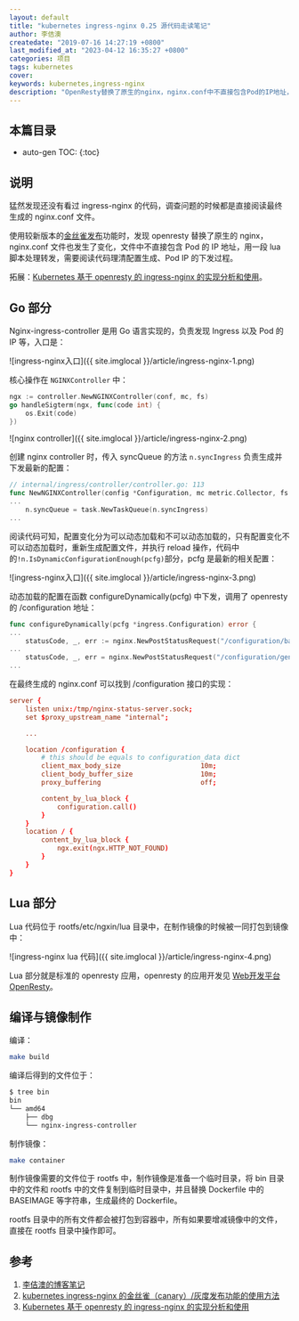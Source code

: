 ```yaml
---
layout: default
title: "kubernetes ingress-nginx 0.25 源代码走读笔记"
author: 李佶澳
createdate: "2019-07-16 14:27:19 +0800"
last_modified_at: "2023-04-12 16:35:27 +0800"
categories: 项目
tags: kubernetes
cover:
keywords: kubernetes,ingress-nginx
description: "OpenResty替换了原生的nginx，nginx.conf中不直接包含Pod的IP地址，用一段lua 脚本处理转发"
---
```


## 本篇目录

* auto-gen TOC:
{:toc}

## 说明

猛然发现还没有看过 ingress-nginx 的代码，调查问题的时候都是直接阅读最终生成的 nginx.conf 文件。

使用较新版本的[金丝雀发布][2]功能时，发现 openresty 替换了原生的 nginx， nginx.conf 文件也发生了变化，文件中不直接包含 Pod 的 IP 地址，用一段 lua 脚本处理转发，需要阅读代码理清配置生成、Pod IP 的下发过程。

拓展：[Kubernetes 基于 openresty 的 ingress-nginx 的实现分析和使用][3]。

## Go 部分

Nginx-ingress-controller 是用 Go 语言实现的，负责发现 Ingress 以及 Pod 的 IP 等，入口是：

![ingress-nginx入口]({{ site.imglocal }}/article/ingress-nginx-1.png)

核心操作在 `NGINXController` 中：

```go
ngx := controller.NewNGINXController(conf, mc, fs)
go handleSigterm(ngx, func(code int) {
    os.Exit(code)
})
```

![nginx controller]({{ site.imglocal }}/article/ingress-nginx-2.png)

创建 nginx controller 时，传入 syncQueue 的方法 `n.syncIngress` 负责生成并下发最新的配置：

```go
// internal/ingress/controller/controller.go: 113
func NewNGINXController(config *Configuration, mc metric.Collector, fs file.Filesystem) *NGINXController {
...
    n.syncQueue = task.NewTaskQueue(n.syncIngress)
...
```

阅读代码可知，配置变化分为可以动态加载和不可以动态加载的，只有配置变化不可以动态加载时，重新生成配置文件，并执行 reload 操作，代码中的`!n.IsDynamicConfigurationEnough(pcfg)`部分，pcfg 是最新的相关配置：

![ingress-nginx入口]({{ site.imglocal }}/article/ingress-nginx-3.png)

动态加载的配置在函数 configureDynamically(pcfg) 中下发，调用了 openresty 的 /configuration 地址：

```go
func configureDynamically(pcfg *ingress.Configuration) error {
...
    statusCode, _, err := nginx.NewPostStatusRequest("/configuration/backends", "application/json", backends)
...
    statusCode, _, err = nginx.NewPostStatusRequest("/configuration/general", "application/json", ingress.GeneralConfig{
...
```

在最终生成的 nginx.conf 可以找到 /configuration 接口的实现：

```conf
server {
    listen unix:/tmp/nginx-status-server.sock;
    set $proxy_upstream_name "internal";

    ...

    location /configuration {
        # this should be equals to configuration_data dict
        client_max_body_size                    10m;
        client_body_buffer_size                 10m;
        proxy_buffering                         off;

        content_by_lua_block {
            configuration.call()
        }
    }
    location / {
        content_by_lua_block {
            ngx.exit(ngx.HTTP_NOT_FOUND)
        }
    }
}
```

## Lua 部分

Lua 代码位于 rootfs/etc/ngxin/lua 目录中，在制作镜像的时候被一同打包到镜像中：

![ingress-nginx lua 代码]({{ site.imglocal }}/article/ingress-nginx-4.png)

Lua 部分就是标准的 openresty 应用，openresty 的应用开发见 [Web开发平台OpenResty](https://www.lijiaocn.com/tags/all.html#openresty)。

## 编译与镜像制作

编译： 

```sh
make build
```

编译后得到的文件位于：

```sh
$ tree bin
bin
└── amd64
    ├── dbg
    └── nginx-ingress-controller
```

制作镜像：

```sh
make container
```

制作镜像需要的文件位于 rootfs 中，制作镜像是准备一个临时目录，将 bin 目录中的文件和 rootfs 中的文件复制到临时目录中，并且替换 Dockerfile 中的 BASEIMAGE 等字符串，生成最终的 Dockerfile。

rootfs 目录中的所有文件都会被打包到容器中，所有如果要增减镜像中的文件，直接在 rootfs 目录中操作即可。

## 参考

1. [李佶澳的博客笔记][1]
2. [kubernetes ingress-nginx 的金丝雀（canary）/灰度发布功能的使用方法][2]
3. [Kubernetes 基于 openresty 的 ingress-nginx 的实现分析和使用][3]

[1]: https://www.lijiaocn.com "李佶澳的博客笔记"
[2]: https://www.lijiaocn.com/%E9%A1%B9%E7%9B%AE/2019/07/12/ingress-nginx-canary.html "kubernetes ingress-nginx 的金丝雀（canary）/灰度发布功能的使用方法"
[3]: https://www.lijiaocn.com/2019/09/16/ingress-nginx-with-openresty.html "Kubernetes 基于 openresty 的 ingress-nginx 的实现分析和使用"
